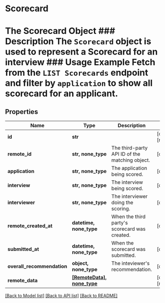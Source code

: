 # Scorecard

# The Scorecard Object ### Description The `Scorecard` object is used to represent a Scorecard for an interview  ### Usage Example Fetch from the `LIST Scorecards` endpoint and filter by `application` to show all scorecard for an applicant.
## Properties
Name | Type | Description | Notes
------------ | ------------- | ------------- | -------------
**id** | **str** |  | [optional] [readonly] 
**remote_id** | **str, none_type** | The third-party API ID of the matching object. | [optional] 
**application** | **str, none_type** | The application being scored. | [optional] 
**interview** | **str, none_type** | The interview being scored. | [optional] 
**interviewer** | **str, none_type** | The interviewer doing the scoring. | [optional] 
**remote_created_at** | **datetime, none_type** | When the third party&#39;s scorecard was created. | [optional] 
**submitted_at** | **datetime, none_type** | When the scorecard was submitted. | [optional] 
**overall_recommendation** | **object, none_type** | The inteviewer&#39;s recommendation. | [optional] 
**remote_data** | [**[RemoteData], none_type**](RemoteData.md) |  | [optional] [readonly] 

[[Back to Model list]](../README.md#documentation-for-models) [[Back to API list]](../README.md#documentation-for-api-endpoints) [[Back to README]](../README.md)


